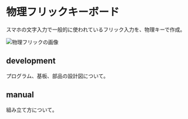 # 物理フリックキーボード

スマホの文字入力で一般的に使われているフリック入力を、物理キーで作成。

![物理フリックの画像](https://github.com/junya28nya/PhysicalFlick/blob/master/manual/Resources/05_2.jpg)

## development
プログラム、基板、部品の設計図について。

## manual
組み立て方について。
